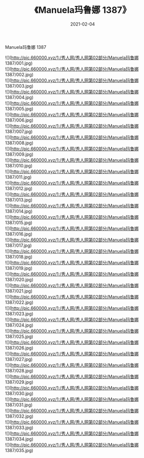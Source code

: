 ﻿---
layout: post
title:  《Manuela玛鲁娜 1387》
date:   2021-02-04
img: http://pic.660000.xyz/1:/秀人网/秀人网第02部分/Manuela玛鲁娜 1387/000.jpg
categories: [美女, 清纯, 唯美]
---

Manuela玛鲁娜 1387

  ![](http://pic.660000.xyz/1:/秀人网/秀人网第02部分/Manuela玛鲁娜 1387/001.jpg) <br> ![](http://pic.660000.xyz/1:/秀人网/秀人网第02部分/Manuela玛鲁娜 1387/002.jpg) <br> ![](http://pic.660000.xyz/1:/秀人网/秀人网第02部分/Manuela玛鲁娜 1387/003.jpg) <br> ![](http://pic.660000.xyz/1:/秀人网/秀人网第02部分/Manuela玛鲁娜 1387/004.jpg) <br> ![](http://pic.660000.xyz/1:/秀人网/秀人网第02部分/Manuela玛鲁娜 1387/005.jpg) <br> ![](http://pic.660000.xyz/1:/秀人网/秀人网第02部分/Manuela玛鲁娜 1387/006.jpg) <br> ![](http://pic.660000.xyz/1:/秀人网/秀人网第02部分/Manuela玛鲁娜 1387/007.jpg) <br> ![](http://pic.660000.xyz/1:/秀人网/秀人网第02部分/Manuela玛鲁娜 1387/008.jpg) <br> ![](http://pic.660000.xyz/1:/秀人网/秀人网第02部分/Manuela玛鲁娜 1387/009.jpg) <br> ![](http://pic.660000.xyz/1:/秀人网/秀人网第02部分/Manuela玛鲁娜 1387/010.jpg) <br> ![](http://pic.660000.xyz/1:/秀人网/秀人网第02部分/Manuela玛鲁娜 1387/011.jpg) <br> ![](http://pic.660000.xyz/1:/秀人网/秀人网第02部分/Manuela玛鲁娜 1387/012.jpg) <br> ![](http://pic.660000.xyz/1:/秀人网/秀人网第02部分/Manuela玛鲁娜 1387/013.jpg) <br> ![](http://pic.660000.xyz/1:/秀人网/秀人网第02部分/Manuela玛鲁娜 1387/014.jpg) <br> ![](http://pic.660000.xyz/1:/秀人网/秀人网第02部分/Manuela玛鲁娜 1387/015.jpg) <br> ![](http://pic.660000.xyz/1:/秀人网/秀人网第02部分/Manuela玛鲁娜 1387/016.jpg) <br> ![](http://pic.660000.xyz/1:/秀人网/秀人网第02部分/Manuela玛鲁娜 1387/017.jpg) <br> ![](http://pic.660000.xyz/1:/秀人网/秀人网第02部分/Manuela玛鲁娜 1387/018.jpg) <br> ![](http://pic.660000.xyz/1:/秀人网/秀人网第02部分/Manuela玛鲁娜 1387/019.jpg) <br> ![](http://pic.660000.xyz/1:/秀人网/秀人网第02部分/Manuela玛鲁娜 1387/020.jpg) <br> ![](http://pic.660000.xyz/1:/秀人网/秀人网第02部分/Manuela玛鲁娜 1387/021.jpg) <br> ![](http://pic.660000.xyz/1:/秀人网/秀人网第02部分/Manuela玛鲁娜 1387/022.jpg) <br> ![](http://pic.660000.xyz/1:/秀人网/秀人网第02部分/Manuela玛鲁娜 1387/023.jpg) <br> ![](http://pic.660000.xyz/1:/秀人网/秀人网第02部分/Manuela玛鲁娜 1387/024.jpg) <br> ![](http://pic.660000.xyz/1:/秀人网/秀人网第02部分/Manuela玛鲁娜 1387/025.jpg) <br> ![](http://pic.660000.xyz/1:/秀人网/秀人网第02部分/Manuela玛鲁娜 1387/026.jpg) <br> ![](http://pic.660000.xyz/1:/秀人网/秀人网第02部分/Manuela玛鲁娜 1387/027.jpg) <br> ![](http://pic.660000.xyz/1:/秀人网/秀人网第02部分/Manuela玛鲁娜 1387/028.jpg) <br> ![](http://pic.660000.xyz/1:/秀人网/秀人网第02部分/Manuela玛鲁娜 1387/029.jpg) <br> ![](http://pic.660000.xyz/1:/秀人网/秀人网第02部分/Manuela玛鲁娜 1387/030.jpg) <br> ![](http://pic.660000.xyz/1:/秀人网/秀人网第02部分/Manuela玛鲁娜 1387/031.jpg) <br> ![](http://pic.660000.xyz/1:/秀人网/秀人网第02部分/Manuela玛鲁娜 1387/032.jpg) <br> ![](http://pic.660000.xyz/1:/秀人网/秀人网第02部分/Manuela玛鲁娜 1387/033.jpg) <br> ![](http://pic.660000.xyz/1:/秀人网/秀人网第02部分/Manuela玛鲁娜 1387/034.jpg) <br> ![](http://pic.660000.xyz/1:/秀人网/秀人网第02部分/Manuela玛鲁娜 1387/035.jpg) <br>